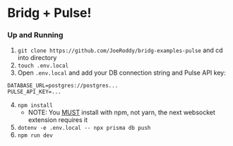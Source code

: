 # Bridg + Pulse!

### Up and Running

1. `git clone https://github.com/JoeRoddy/bridg-examples-pulse` and cd into directory
2. `touch .env.local`
3. Open `.env.local` and add your DB connection string and Pulse API key:

```
DATABASE_URL=postgres://postgres...
PULSE_API_KEY=...
```

4. `npm install`
   - NOTE: You <u>MUST</u> install with npm, not yarn, the next websocket extension requires it
5. `dotenv -e .env.local -- npx prisma db push`
6. `npm run dev`
